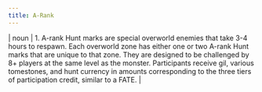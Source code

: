 ```yaml
---
title: A-Rank
---
```

| noun | 1.  	A-rank Hunt marks are special overworld enemies that take 3-4 hours to respawn. Each overworld zone has either one or two A-rank Hunt marks that are unique to that zone. They are designed to be challenged by 8+ players at the same level as the monster. Participants receive gil, various tomestones, and hunt currency in amounts corresponding to the three tiers of participation credit, similar to a FATE.	|